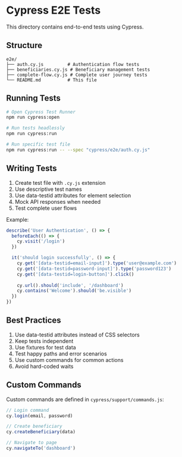 # Cypress E2E Tests

This directory contains end-to-end tests using Cypress.

## Structure

```
e2e/
├── auth.cy.js         # Authentication flow tests
├── beneficiaries.cy.js # Beneficiary management tests
├── complete-flow.cy.js # Complete user journey tests
└── README.md          # This file
```

## Running Tests

```bash
# Open Cypress Test Runner
npm run cypress:open

# Run tests headlessly
npm run cypress:run

# Run specific test file
npm run cypress:run -- --spec "cypress/e2e/auth.cy.js"
```

## Writing Tests

1. Create test file with `.cy.js` extension
2. Use descriptive test names
3. Use data-testid attributes for element selection
4. Mock API responses when needed
5. Test complete user flows

Example:
```javascript
describe('User Authentication', () => {
  beforeEach(() => {
    cy.visit('/login')
  })

  it('should login successfully', () => {
    cy.get('[data-testid=email-input]').type('user@example.com')
    cy.get('[data-testid=password-input]').type('password123')
    cy.get('[data-testid=login-button]').click()
    
    cy.url().should('include', '/dashboard')
    cy.contains('Welcome').should('be.visible')
  })
})
```

## Best Practices

1. Use data-testid attributes instead of CSS selectors
2. Keep tests independent
3. Use fixtures for test data
4. Test happy paths and error scenarios
5. Use custom commands for common actions
6. Avoid hard-coded waits

## Custom Commands

Custom commands are defined in `cypress/support/commands.js`:

```javascript
// Login command
cy.login(email, password)

// Create beneficiary
cy.createBeneficiary(data)

// Navigate to page
cy.navigateTo('dashboard')
```